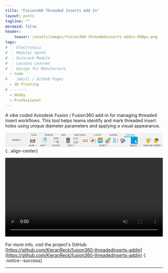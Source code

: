 ```yaml
---
title: "Fusion360 Threaded Inserts Add In"
layout: posts
tagline: ""
mermaid: false
header:
    teaser: /assets/images/fusion360-threadedinserts-addin-600px.png
tags:
#  - Electronics
#  - Modular Synth
#  - Eurorack Module
#  - Lessons Learned
#  - Design for Manufacture
  - Code
#  - Jekyll / Github Pages
  - 3D Printing
# --------
  - Hobby
  - Professional
---
```

A vibe coded Autodesk Fusion / Fusion360 add-in for managing threaded insert workflows. This tool helps teams identify and mark threaded insert holes using unique diameter parameters and applying a visual appearance.

![Utilities Ribon Including Threaded Inserts Add In](../assets/images/fusion360-threadedinserts-addin-UtilitiesRibon.png){: .align-center}


<video width="100%" autoplay loop muted>
    <source src="../assets/images/fusion360-threadedinserts-addin-DemoVideo.mp4" type="video/mp4">
    Your browser does not support the videos.
</video>

For more info, visit the project's GitHub: [https://github.com/KieranReck/fusion360-threadedinserts-addin](https://github.com/KieranReck/fusion360-threadedinserts-addin)
{: .notice--success}

***